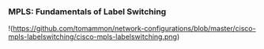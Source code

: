 ### MPLS: Fundamentals of Label Switching

!(https://github.com/tomammon/network-configurations/blob/master/cisco-mpls-labelswitching/cisco-mpls-labelswitching.png)

